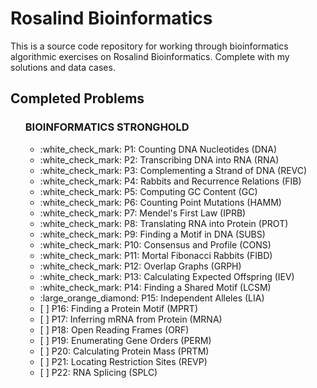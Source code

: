 # Rosalind Bioinformatics

<p>This is a source code repository for working through bioinformatics algorithmic exercises on <a src="http://rosalind.info/">Rosalind Bioinformatics</a>. Complete with my solutions and data cases.</p>

## Completed Problems
<ul>
<strong><h3>BIOINFORMATICS STRONGHOLD</h3></strong>
    <ul>
        <li>:white_check_mark: P1: Counting DNA Nucleotides (DNA)
        <li>:white_check_mark: P2: Transcribing DNA into RNA (RNA)
        <li>:white_check_mark: P3: Complementing a Strand of DNA (REVC)
        <li>:white_check_mark: P4: Rabbits and Recurrence Relations (FIB)
        <li>:white_check_mark: P5: Computing GC Content (GC)
        <li>:white_check_mark: P6: Counting Point Mutations (HAMM)
        <li>:white_check_mark: P7: Mendel's First Law (IPRB)
        <li>:white_check_mark: P8: Translating RNA into Protein (PROT)
        <li>:white_check_mark: P9: Finding a Motif in DNA (SUBS)
        <li>:white_check_mark: P10: Consensus and Profile (CONS)
        <li>:white_check_mark: P11: Mortal Fibonacci Rabbits (FIBD)
        <li>:white_check_mark: P12: Overlap Graphs (GRPH)
        <li>:white_check_mark: P13: Calculating Expected Offspring (IEV)
        <li>:white_check_mark: P14: Finding a Shared Motif (LCSM)
        <li>:large_orange_diamond: P15: Independent Alleles (LIA)
        <li>[ ] P16: Finding a Protein Motif (MPRT)
        <li>[ ] P17: Inferring mRNA from Protein (MRNA)
        <li>[ ] P18: Open Reading Frames (ORF)
        <li>[ ] P19: Enumerating Gene Orders (PERM)
        <li>[ ] P20: Calculating Protein Mass (PRTM)
        <li>[ ] P21: Locating Restriction Sites (REVP)
        <li>[ ] P22: RNA Splicing (SPLC)
    </ul>
</ul>